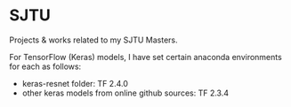 # SJTU
Projects &amp; works related to my SJTU Masters.

For TensorFlow (Keras) models, I have set certain anaconda environments for each as follows:
- keras-resnet folder: TF 2.4.0
- other keras models from online github sources: TF 2.3.4